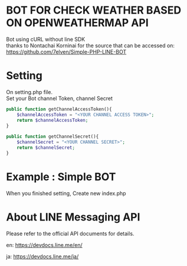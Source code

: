 # BOT FOR CHECK WEATHER BASED ON OPENWEATHERMAP API
Bot using cURL without line SDK <br />
thanks to Nontachai Korninai for the source that can be accessed on: https://github.com/7elven/Simple-PHP-LINE-BOT

<h1>Setting</h1>
On setting.php file. <br />
Set your Bot channel Token, channel Secret

	
```php
public function getChannelAccessToken(){
	$channelAccessToken = "<YOUR CHANNEL ACCESS TOKEN>";
	return $channelAccessToken;
}
        
public function getChannelSecret(){
	$channelSecret = "<YOUR CHANNEL SECRET>";
	return $channelSecret;
}
```
<h1>Example : Simple BOT</h1>
When you finished setting, Create new index.php

<!-- ### reply
```php
require_once __DIR__ . '/lineBot.php';
$bot = new Linebot();

$text = $bot->getMessageText(); //when user send text to bot	
$bot->reply($text); // bot reply to user
```
### get User Id
```php
$userId = $bot->getUserId();
```

### Push Text
```php
$bot->pushText($userId, 'Hello Simple Text!');
```

### Push Image
```php
$imageUrl = "https://example.com/panda.jpg";
$bot->pushImage($userId, $imageUrl);
```

### Push Video
```php
$videoUrl = "https://example.com/avengers.mp4";
$coverImage = "https://example.com/cover.jpg";
$bot->pushVideo($userId, $videoUrl, $coverImage);
``` -->

<h1>About LINE Messaging API</h1>

Please refer to the official API documents for details.

en: https://devdocs.line.me/en/

ja: https://devdocs.line.me/ja/
